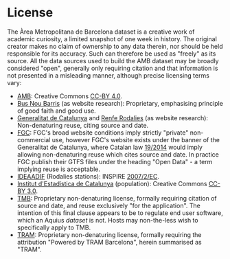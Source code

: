 # License

The Àrea Metropolitana de Barcelona dataset is a creative work of academic curiosity, a limited snapshot of one week in history. The original creator makes no claim of ownership to any data therein, nor should be held responsible for its accuracy. Such can therefore be used as "freely" as its source. All the data sources used to build the AMB dataset may be broadly considered "open", generally only requiring citation and that information is not presented in a misleading manner, although precise licensing terms vary:

* [AMB](http://www.amb.cat/en/web/area-metropolitana/dades-obertes/condicions-d-us): Creative Commons [CC-BY 4.0](https://creativecommons.org/licenses/by/4.0/).
* [Bus Nou Barris](https://www.busnoubarris.cat/condicions-generals) (as website research): Proprietary, emphasising principle of good faith and good use.
* [Generalitat de Catalunya](http://territori.gencat.cat/ca/01_departament/12_cartografia_i_toponimia/bases_cartografiques/infraestructures_mobilitat/autobusos_interurbans/) and [Renfe Rodalies](http://rodalies.gencat.cat/) (as website research): Non-denaturing reuse, citing source and date.
* [FGC](https://www.fgc.cat/en/legal-note/): FGC's broad website conditions imply strictly "private" non-commercial use, however FGC's website exists under the banner of the Generalitat de Catalunya, where Catalan law [19/2014](http://portaljuridic.gencat.cat/ca/pjur_ocults/pjur_resultats_fitxa/?action=fitxa&mode=single&documentId=680124&language=ca_ES) would imply allowing non-denaturing reuse which cites source and date. In practice FGC publish their GTFS files under the heading "Open Data" - a term implying reuse is acceptable.
* [IDEAADIF](http://ideadif.adif.es/) (Rodalies stations): INSPIRE [2007/2/EC](https://inspire.ec.europa.eu/legislation-details/directive-20072ec-article-17).
* [Institut d'Estadística de Catalunya](https://www.idescat.cat/institut/web/) (population): Creative Commons [CC-BY 3.0](https://creativecommons.org/licenses/by/3.0/es/deed.en).
* [TMB](https://www.tmb.cat/en/about-tmb/tools-for-developers/terms-data-reuse): Proprietary non-denaturing license, formally requiring citation of source and date, and reuse exclusively "for the application". The intention of this final clause appears to be to regulate end user software, which an Aquius _dataset_ is not. Hosts may non-the-less wish to specifically apply to TMB.
* [TRAM](https://opendata.tram.cat/pdf/termsconditions_en.pdf): Proprietary non-denaturing license, formally requiring the attribution "Powered by TRAM Barcelona", herein summarised as "TRAM".